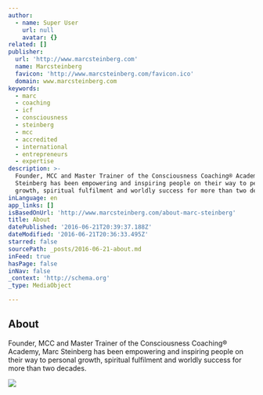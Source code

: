 ```yaml
---
author:
  - name: Super User
    url: null
    avatar: {}
related: []
publisher:
  url: 'http://www.marcsteinberg.com'
  name: Marcsteinberg
  favicon: 'http://www.marcsteinberg.com/favicon.ico'
  domain: www.marcsteinberg.com
keywords:
  - marc
  - coaching
  - icf
  - consciousness
  - steinberg
  - mcc
  - accredited
  - international
  - entrepreneurs
  - expertise
description: >-
  Founder, MCC and Master Trainer of the Consciousness Coaching® Academy, Marc
  Steinberg has been empowering and inspiring people on their way to personal
  growth, spiritual fulfilment and worldly success for more than two decades.
inLanguage: en
app_links: []
isBasedOnUrl: 'http://www.marcsteinberg.com/about-marc-steinberg'
title: About
datePublished: '2016-06-21T20:39:37.188Z'
dateModified: '2016-06-21T20:36:33.495Z'
starred: false
sourcePath: _posts/2016-06-21-about.md
inFeed: true
hasPage: false
inNav: false
_context: 'http://schema.org'
_type: MediaObject

---
```

<article style=""><h1>About</h1><p>Founder, MCC and Master Trainer of the Consciousness Coaching® Academy, Marc Steinberg has been empowering and inspiring people on their way to personal growth, spiritual fulfilment and worldly success for more than two decades.</p><img src="http://www.marcsteinberg.com/images/PFA.jpg" /></article>
